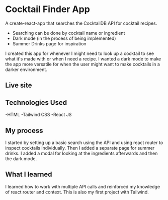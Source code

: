 # Cocktail Finder App
A create-react-app that searches the CocktailDB API for cocktail recipes.
- Searching can be done by cocktail name or ingredient
- Dark mode (in the process of being implemented)
- Summer Drinks page for inspiration

I created this app for whenever I might need to look up a cocktail to see what it's made with or when I need a recipe. I wanted a dark mode to make the app more versatile for when the user might want to make cocktails in a darker environment.

## Live site

## Technologies Used
-HTML
-Tailwind CSS
-React JS

## My process
I started by setting up a basic search using the API and using react router to inspect cocktails individually. Then I added a separate page for summer drinks.
I added a modal for looking at the ingredients afterwards and then the dark mode.

## What I learned
I learned how to work with multiple API calls and reinforced my knowledge of react router and context. This is also my first project with Tailwind.

